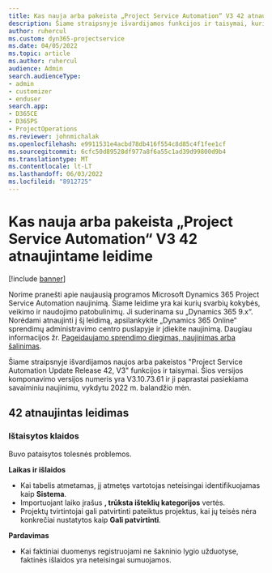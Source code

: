 ```yaml
---
title: Kas nauja arba pakeista „Project Service Automation“ V3 42 atnaujintame leidime
description: Šiame straipsnyje išvardijamos funkcijos ir taisymai, kuriuos galima rasti 42 naujinimo leidime Microsoft Dynamics 365 Project Service Automation, V3.
author: ruhercul
ms.custom: dyn365-projectservice
ms.date: 04/05/2022
ms.topic: article
ms.author: ruhercul
audience: Admin
search.audienceType:
- admin
- customizer
- enduser
search.app:
- D365CE
- D365PS
- ProjectOperations
ms.reviewer: johnmichalak
ms.openlocfilehash: e9911531e4acbd78db416f554c8d85c4f1fee1cf
ms.sourcegitcommit: 6cfc50d89528df977a8f6a55c1ad39d99800d9b4
ms.translationtype: MT
ms.contentlocale: lt-LT
ms.lasthandoff: 06/03/2022
ms.locfileid: "8912725"
---
```

# <a name="whats-new-or-changed-in-project-service-automation-update-release-42-v3"></a>Kas nauja arba pakeista „Project Service Automation“ V3 42 atnaujintame leidime

[!include [banner](../includes/psa-now-project-operations.md)]

Norime pranešti apie naujausią programos Microsoft Dynamics 365 Project Service Automation naujinimą. Šiame leidime yra kai kurių svarbių kokybės, veikimo ir naudojimo patobulinimų. Ji suderinama su „Dynamics 365 9.x“. Norėdami atnaujinti į šį leidimą, apsilankykite „Dynamics 365 Online“ sprendimų administravimo centro puslapyje ir įdiekite naujinimą. Daugiau informacijos žr. [Pageidaujamo sprendimo diegimas, naujinimas arba šalinimas](/power-platform/admin/install-remove-preferred-solution).

Šiame straipsnyje išvardijamos naujos arba pakeistos "Project Service Automation Update Release 42, V3" funkcijos ir taisymai. Šios versijos komponavimo versijos numeris yra V3.10.73.61 ir ji paprastai pasiekiama savaiminiu naujinimu, vykdytu 2022 m. balandžio mėn.

## <a name="update-release-42"></a>42 atnaujintas leidimas

### <a name="bug-fixes"></a>Ištaisytos klaidos

Buvo pataisytos tolesnės problemos.

**Laikas ir išlaidos**

- Kai tabelis atmetamas, jį atmetęs vartotojas neteisingai identifikuojamas kaip **Sistema**.
- Importuojant laiko įrašus **, trūksta išteklių kategorijos** vertės.
- Projektų tvirtintojai gali patvirtinti pateiktus projektus, kai jų teisės nėra konkrečiai nustatytos kaip **Gali patvirtinti**.

**Pardavimas**

- Kai faktiniai duomenys registruojami ne šakninio lygio užduotyse, faktinės išlaidos yra neteisingai sumuojamos.
